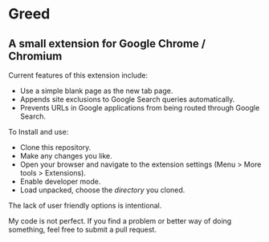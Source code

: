# Greed
## A small extension for Google Chrome / Chromium

Current features of this extension include:
- Use a simple blank page as the new tab page.
- Appends site exclusions to Google Search queries automatically.
- Prevents URLs in Google applications from being routed through Google Search.

To Install and use:
- Clone this repository.
- Make any changes you like.
- Open your browser and navigate to the extension settings (Menu > More tools > Extensions).
- Enable developer mode.
- Load unpacked, choose the *directory* you cloned.

The lack of user friendly options is intentional.

My code is not perfect. If  you find a problem or better way of doing something, feel free to submit a pull request.
